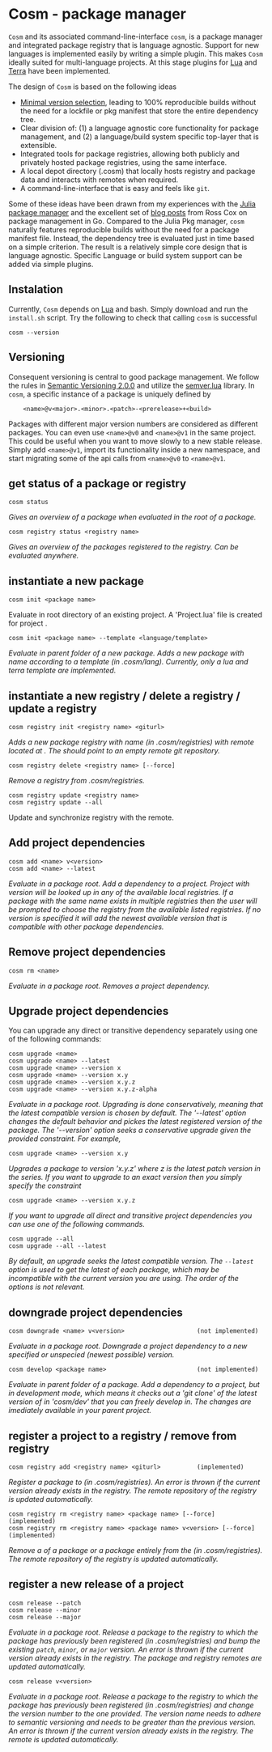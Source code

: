 # Cosm - package manager
`Cosm` and its associated command-line-interface `cosm`, is a package manager and integrated package registry that is language agnostic. Support for new languages is implemented easily by writing a simple plugin. This makes `Cosm` ideally suited for multi-language projects. At this stage plugins for [Lua]() and [Terra]() have been implemented. 

The design of `Cosm` is based on the following ideas
* [Minimal version selection](https://research.swtch.com/vgo-mvs), leading to 100% reproducible builds without the need for a lockfile or pkg manifest that store the entire dependency tree.
* Clear division of: (1) a language agnostic core functionality for package management, and (2) a language/build system specific top-layer that is extensible.
* Integrated tools for package registries, allowing both publicly and privately hosted package registries, using the same interface.
* A local depot directory (.cosm) that locally hosts registry and package data and interacts with remotes when required.
* A command-line-interface that is easy and feels like `git`.

Some of these ideas have been drawn from my experiences with the [Julia package manager](https://pkgdocs.julialang.org/v1/) and the excellent set of [blog posts](https://research.swtch.com/vgo) from Ross Cox on package management in Go. Compared to the Julia Pkg manager, `cosm` naturally features reproducible builds without the need for a package manifest file. Instead, the dependency tree is evaluated just in time based on a simple criterion. The result is a relatively simple core design that is language agnostic. Specific Language or build system support can be added via simple plugins.

## Instalation
Currently, `Cosm` depends on [Lua]() and bash. Simply download and run the `install.sh` script. Try the following to check that calling `cosm` is successful
```
cosm --version
```

## Versioning
Consequent versioning is central to good package management. We follow the rules in [Semantic Versioning 2.0.0](https://semver.org/) and utilize the [semver.lua](https://github.com/kikito/semver.lua) library. In `cosm`, a specific instance of a package is uniquely defined by
```
    <name>@v<major>.<minor>.<patch>-<prerelease>+<build>
```
Packages with different major version numbers are considered as different packages. You can even use `<name>@v0` and `<name>@v1` in the same project. This could be useful when you want to move slowly to a new stable release. Simply add `<name>@v1`, import its functionality inside a new namespace, and start migrating some of the api calls from `<name>@v0` to `<name>@v1`.

## get status of a package or registry
```
cosm status
```
*Gives an overview of a package when evaluated in the root of a package.*
```
cosm registry status <registry name>
```
*Gives an overview of the packages registered to the registry. Can be evaluated anywhere.*

## instantiate a new package
```
cosm init <package name>
```
Evaluate in root directory of an existing project. A 'Project.lua' file is created for project <package name>.
```
cosm init <package name> --template <language/template>
```
*Evaluate in parent folder of a new package. Adds a new package with name <package name> according to a template (in .cosm/lang). Currently, only a lua and terra template are implemented.*

## instantiate a new registry / delete a registry / update a registry
```
cosm registry init <registry name> <giturl>
```
*Adds a new package registry with name <name> (in .cosm/registries) with remote located at <giturl>. The <giturl> should point to an empty remote git repository.*

```
cosm registry delete <registry name> [--force]
```
*Remove a registry from .cosm/registries.*

```
cosm registry update <registry name>
cosm registry update --all
```
Update and synchronize registry with the remote.

## Add project dependencies
```
cosm add <name> v<version>
cosm add <name> --latest
```
*Evaluate in a package root. Add a dependency to a project. Project <name> with version <version> will be looked up in any of the available local registries. If a package with the same name exists in multiple registries then the user will be prompted to choose the registry from the available listed registries. If no version is specified it will add the newest available version that is compatible with other package dependencies.*

## Remove project dependencies
```
cosm rm <name>
```
*Evaluate in a package root. Removes a project dependency.*

## Upgrade project dependencies
You can upgrade any direct or transitive dependency separately using one of the following commands:
```
cosm upgrade <name>
cosm upgrade <name> --latest
cosm upgrade <name> --version x
cosm upgrade <name> --version x.y
cosm upgrade <name> --version x.y.z
cosm upgrade <name> --version x.y.z-alpha
```
*Evaluate in a package root. Upgrading is done conservatively, meaning that the latest compatible version is chosen by default. The '--latest' option changes the default behavior and pickes the latest registered version of the package. The '--version' option seeks a conservative upgrade given the provided constraint. For example,*
```
cosm upgrade <name> --version x.y
```
*Upgrades a package to version 'x.y.z' where z is the latest patch version in the series. If you want to upgrade to an exact version then you simply specify the constraint*
```
cosm upgrade <name> --version x.y.z
```
*If you want to upgrade all direct and transitive project dependencies you can use one of the following commands.*
```
cosm upgrade --all
cosm upgrade --all --latest
```
*By default, an upgrade seeks the latest compatible version. The `--latest` option is used to get the latest of each package, which may be incompatible with the current version you are using. The order of the options is not relevant.*

## downgrade project dependencies
```
cosm downgrade <name> v<version>                    (not implemented)
```
*Evaluate in a package root. Downgrade a project dependency to a new specified or unspecied (newest possible) version.*

```
cosm develop <package name>                         (not implemented)
```
*Evaluate in parent folder of a package. Add a dependency to a project, but in development mode, which means it checks out a 'git clone' of the latest version of <package name> in 'cosm/dev' that you can freely develop in. The changes are imediately available in your parent project.*

## register a project to a registry / remove from registry
```
cosm registry add <registry name> <giturl>          (implemented)
```
*Register a package to <registry> (in .cosm/registries). An error is thrown if the current version already exists in the registry. The remote repository of the registry is updated automatically.*

```
cosm registry rm <registry name> <package name> [--force]                (implemented)
cosm registry rm <registry name> <package name> v<version> [--force]     (implemented)
```
*Remove a <version> of a package or a package entirely from the <registry> (in .cosm/registries). The remote repository of the registry is updated automatically.*

## register a new release of a project
```
cosm release --patch
cosm release --minor
cosm release --major
```
*Evaluate in a package root. Release a package to the registry to which the package has previously been registered (in .cosm/registries) and bump the existing `patch`, `minor`, or `major` version. An error is thrown if the current version already exists in the registry. The package and registry remotes are updated automatically.*
```
cosm release v<version>
```
*Evaluate in a package root. Release a package to the registry to which the package has previously been registered (in .cosm/registries) and change the version number to the one provided. The version name needs to adhere to semantic versioning and needs to be greater than the previous version. An error is thrown if the current version already exists in the registry. The remote is updated automatically.*

